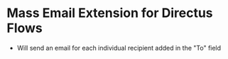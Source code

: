 # Mass Email Extension for Directus Flows

* Will send an email for each individual recipient added in the "To" field

